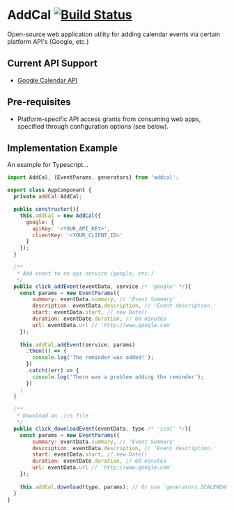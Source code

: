 # AddCal [![Build Status](https://travis-ci.org/daleyjem/addcal.svg?branch=master)](https://travis-ci.org/daleyjem/addcal)

Open-source web application utility for adding calendar events via certain platform API's (Google, etc.)

## Current API Support

- [Google Calendar API](https://developers.google.com/calendar/)

## Pre-requisites

* Platform-specific API access grants from consuming web apps, specified through configuration options (see below).

## Implementation Example

An example for Typescript...

```js
import AddCal, {EventParams, generators} from 'addcal';

export class AppComponent {
  private addCal:AddCal;

  public constructor(){
    this.addCal = new AddCal({
      google: {
        apiKey: '<YOUR_API_KEY>',
        clientKey: '<YOUR_CLIENT_ID>'
      }
    });
  }

  /**
   * Add event to an api service (google, etc.)
   */
  public click_addEvent(eventData, service /* 'google' */){
    const params = new EventParams({
    	summary: eventData.summary, // 'Event Summary'
		description: eventData.description, // 'Event description.'
		start: eventData.start, // new Date()
		duration: eventDate.duration, // 60 minutes
		url: eventData.url // 'http://www.google.com'
    });
  
    this.addCal.addEvent(service, params)
      .then(() => {
        console.log('The reminder was added!');
      })
      .catch((err) => {
        console.log('There was a problem adding the reminder');
      })
    ;
  }
  
  /**
   * Download an .ics file
   */
  public click_downloadEvent(eventData, type /* 'ical' */){
    const params = new EventParams({
    	summary: eventData.summary, // 'Event Summary'
		description: eventData.description, // 'Event description.'
		start: eventData.start, // new Date()
		duration: eventDate.duration, // 60 minutes
		url: eventData.url // 'http://www.google.com'
    });
  
    this.addCal.download(type, params); // Or use `generators.ICALENDAR` for 'type' param
  }
}

```
